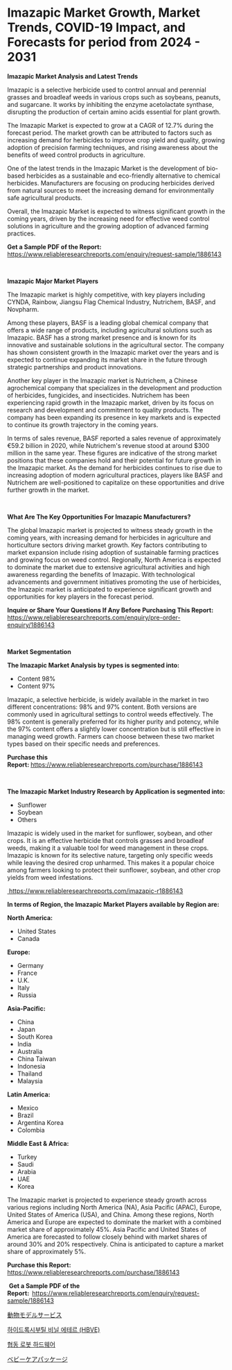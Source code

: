 <p><h1>Imazapic Market Growth, Market Trends, COVID-19 Impact, and Forecasts for period from 2024 - 2031</h1></p><p><strong>Imazapic Market Analysis and Latest Trends</strong></p>
<p><p>Imazapic is a selective herbicide used to control annual and perennial grasses and broadleaf weeds in various crops such as soybeans, peanuts, and sugarcane. It works by inhibiting the enzyme acetolactate synthase, disrupting the production of certain amino acids essential for plant growth.</p><p>The Imazapic Market is expected to grow at a CAGR of 12.7% during the forecast period. The market growth can be attributed to factors such as increasing demand for herbicides to improve crop yield and quality, growing adoption of precision farming techniques, and rising awareness about the benefits of weed control products in agriculture.</p><p>One of the latest trends in the Imazapic Market is the development of bio-based herbicides as a sustainable and eco-friendly alternative to chemical herbicides. Manufacturers are focusing on producing herbicides derived from natural sources to meet the increasing demand for environmentally safe agricultural products.</p><p>Overall, the Imazapic Market is expected to witness significant growth in the coming years, driven by the increasing need for effective weed control solutions in agriculture and the growing adoption of advanced farming practices.</p></p>
<p><strong>Get a Sample PDF of the Report:&nbsp;</strong> <a href="https://www.reliableresearchreports.com/enquiry/request-sample/1886143">https://www.reliableresearchreports.com/enquiry/request-sample/1886143</a></p>
<p>&nbsp;</p>
<p><strong>Imazapic Major Market Players</strong></p>
<p><p>The Imazapic market is highly competitive, with key players including CYNDA, Rainbow, Jiangsu Flag Chemical Industry, Nutrichem, BASF, and Novpharm. </p><p>Among these players, BASF is a leading global chemical company that offers a wide range of products, including agricultural solutions such as Imazapic. BASF has a strong market presence and is known for its innovative and sustainable solutions in the agricultural sector. The company has shown consistent growth in the Imazapic market over the years and is expected to continue expanding its market share in the future through strategic partnerships and product innovations.</p><p>Another key player in the Imazapic market is Nutrichem, a Chinese agrochemical company that specializes in the development and production of herbicides, fungicides, and insecticides. Nutrichem has been experiencing rapid growth in the Imazapic market, driven by its focus on research and development and commitment to quality products. The company has been expanding its presence in key markets and is expected to continue its growth trajectory in the coming years.</p><p>In terms of sales revenue, BASF reported a sales revenue of approximately €59.2 billion in 2020, while Nutrichem's revenue stood at around $300 million in the same year. These figures are indicative of the strong market positions that these companies hold and their potential for future growth in the Imazapic market. As the demand for herbicides continues to rise due to increasing adoption of modern agricultural practices, players like BASF and Nutrichem are well-positioned to capitalize on these opportunities and drive further growth in the market.</p></p>
<p>&nbsp;</p>
<p><strong>What Are The Key Opportunities For Imazapic Manufacturers?</strong></p>
<p><p>The global Imazapic market is projected to witness steady growth in the coming years, with increasing demand for herbicides in agriculture and horticulture sectors driving market growth. Key factors contributing to market expansion include rising adoption of sustainable farming practices and growing focus on weed control. Regionally, North America is expected to dominate the market due to extensive agricultural activities and high awareness regarding the benefits of Imazapic. With technological advancements and government initiatives promoting the use of herbicides, the Imazapic market is anticipated to experience significant growth and opportunities for key players in the forecast period.</p></p>
<p><strong>Inquire or Share Your Questions If Any Before Purchasing This Report:</strong> <a href="https://www.reliableresearchreports.com/enquiry/pre-order-enquiry/1886143">https://www.reliableresearchreports.com/enquiry/pre-order-enquiry/1886143</a></p>
<p>&nbsp;</p>
<p><strong>Market Segmentation</strong></p>
<p><strong>The Imazapic Market Analysis by types is segmented into:</strong></p>
<p><ul><li>Content 98%</li><li>Content 97%</li></ul></p>
<p><p>Imazapic, a selective herbicide, is widely available in the market in two different concentrations: 98% and 97% content. Both versions are commonly used in agricultural settings to control weeds effectively. The 98% content is generally preferred for its higher purity and potency, while the 97% content offers a slightly lower concentration but is still effective in managing weed growth. Farmers can choose between these two market types based on their specific needs and preferences.</p></p>
<p><strong>Purchase this Report:&nbsp;</strong><a href="https://www.reliableresearchreports.com/purchase/1886143">https://www.reliableresearchreports.com/purchase/1886143</a></p>
<p>&nbsp;</p>
<p><strong>The Imazapic Market Industry Research by Application is segmented into:</strong></p>
<p><ul><li>Sunflower</li><li>Soybean</li><li>Others</li></ul></p>
<p><p>Imazapic is widely used in the market for sunflower, soybean, and other crops. It is an effective herbicide that controls grasses and broadleaf weeds, making it a valuable tool for weed management in these crops. Imazapic is known for its selective nature, targeting only specific weeds while leaving the desired crop unharmed. This makes it a popular choice among farmers looking to protect their sunflower, soybean, and other crop yields from weed infestations.</p></p>
<p><a href="https://www.reliableresearchreports.com/imazapic-r1886143">&nbsp;https://www.reliableresearchreports.com/imazapic-r1886143</a></p>
<p><strong>In terms of Region, the Imazapic Market Players available by Region are:</strong></p>
<p>
    <p> <strong> North America: </strong>
        <ul>
            <li>United States</li>
            <li>Canada</li>
        </ul>
        </p> 
    <p> <strong> Europe: </strong>
        <ul>
            <li>Germany</li>
            <li>France</li>
            <li>U.K.</li>
            <li>Italy</li>
            <li>Russia</li>
        </ul>
        </p> 
    <p> <strong> Asia-Pacific: </strong>
        <ul>
            <li>China</li>
            <li>Japan</li>
            <li>South Korea</li>
            <li>India</li>
            <li>Australia</li>
            <li>China Taiwan</li>
            <li>Indonesia</li>
            <li>Thailand</li>
            <li>Malaysia</li>
        </ul>
        </p> 
    <p> <strong> Latin America: </strong>
        <ul>
            <li>Mexico</li>
            <li>Brazil</li>
            <li>Argentina Korea</li>
            <li>Colombia</li>
        </ul>
        </p> 
    <p> <strong> Middle East & Africa: </strong>
        <ul>
            <li>Turkey</li>
            <li>Saudi</li>
            <li>Arabia</li>
            <li>UAE</li>
            <li>Korea</li>
        </ul>
    </p>
    </p>
<p><p>The Imazapic market is projected to experience steady growth across various regions including North America (NA), Asia Pacific (APAC), Europe, United States of America (USA), and China. Among these regions, North America and Europe are expected to dominate the market with a combined market share of approximately 45%. Asia Pacific and United States of America are forecasted to follow closely behind with market shares of around 30% and 20% respectively. China is anticipated to capture a market share of approximately 5%.</p></p>
<p><strong>Purchase this Report: </strong><a href="https://www.reliableresearchreports.com/purchase/1886143">https://www.reliableresearchreports.com/purchase/1886143</a></p>
<p>&nbsp;<strong>Get a Sample PDF of the Report:&nbsp;&nbsp;</strong><a href="https://www.reliableresearchreports.com/enquiry/request-sample/1886143">https://www.reliableresearchreports.com/enquiry/request-sample/1886143</a></p>
<p><strong></strong></p>
<p><p><a href="https://medium.com/@samirmayert28/2024%E5%B9%B4%E3%81%8B%E3%82%892031%E5%B9%B4%E3%81%BE%E3%81%A7%E3%81%AE%E5%8B%95%E7%89%A9%E3%83%A2%E3%83%87%E3%83%AB%E3%82%B5%E3%83%BC%E3%83%93%E3%82%B9%E5%B8%82%E5%A0%B4%E3%81%AE%E6%88%90%E9%95%B7%E5%B1%95%E6%9C%9B%E3%81%AF-%E5%B8%82%E5%A0%B4%E3%81%AE%E5%82%BE%E5%90%91%E5%88%86%E6%9E%90%E3%81%AB%E3%82%88%E3%82%8A-%E3%81%AE%E5%B9%B4%E9%96%93%E6%88%90%E9%95%B7%E7%8E%87-cagr-%E3%81%A7%E6%8E%A8%E7%A7%BB%E3%81%97%E3%81%A6%E3%81%8A%E3%82%8A-%E3%82%A2%E3%83%97%E3%83%AA%E3%82%B1%E3%83%BC%E3%82%B7%E3%83%A7%E3%83%B3%E3%82%84%E5%9C%B0%E5%9F%9F%E3%81%94%E3%81%A8%E3%81%AE%E5%8F%8E%E7%9B%8A%E3%81%AB%E9%96%A2%E3%81%99%E3%82%8B%E4%BA%88%E6%B8%AC%E3%82%82%E8%A1%8C%E3%82%8F%E3%82%8C%E3%81%A6%E3%81%84%E3%81%BE%E3%81%99-c8569072d79a">動物モデルサービス</a></p><p><a href="https://medium.com/@fabiancobuc20222022/%ED%95%98%EC%9D%B4%EB%93%9C%EB%A1%9D%EC%8B%9C%EB%B6%80%ED%8B%B8-%EB%B9%84%EB%8B%90-%EC%97%90%ED%85%8C%EB%A5%B4-hbve-%EC%8B%9C%EC%9E%A5-%EC%A0%90%EC%9C%A0%EC%9C%A8-%EB%B0%8F-%EC%8B%9C%EC%9E%A5-%EB%B6%84%EC%84%9D-%EC%84%B1%EC%9E%A5-%EC%B6%94%EC%84%B8-%EB%B0%8F-%EC%98%88%EC%B8%A1-2024%EB%85%84-2031%EB%85%84-%EC%9D%84%EC%9C%84%ED%95%9C-%EA%B8%B0%EA%B0%84-49146acee6b9">하이드록시부틸 비닐 에테르 (HBVE)</a></p><p><a href="https://medium.com/@fabiancobuc20222022/2024%EB%85%84%EB%B6%80%ED%84%B0-2031%EB%85%84%EA%B9%8C%EC%A7%80%EC%9D%98-%ED%98%91%EC%97%85-%EB%A1%9C%EB%B4%87-%ED%95%98%EB%93%9C%EC%9B%A8%EC%96%B4-%EC%8B%9C%EC%9E%A5-%EC%A0%90%EC%9C%A0%EC%9C%A8-%EB%B0%8F-%EA%B2%BD%EC%9F%81-%ED%92%8D%EA%B2%BD%EC%97%90-%EB%8C%80%ED%95%9C-%ED%86%B5%EC%B0%B0%EB%A0%A5-43be0ffc8c95">협동 로봇 하드웨어</a></p><p><a href="https://medium.com/@samirmayert28/%E3%83%99%E3%83%93%E3%83%BC%E3%82%B1%E3%82%A2%E3%83%91%E3%83%83%E3%82%B1%E3%83%BC%E3%82%B8%E3%83%B3%E3%82%B0%E5%B8%82%E5%A0%B4%E3%81%AE%E3%82%B5%E3%82%A4%E3%82%BA-%E3%82%B7%E3%82%A7%E3%82%A2-%E3%83%88%E3%83%AC%E3%83%B3%E3%83%89%E5%88%86%E6%9E%90%E3%83%AC%E3%83%9D%E3%83%BC%E3%83%88-%E8%A3%BD%E5%93%81%E5%88%A5-%E3%83%97%E3%83%A9%E3%82%B9%E3%83%81%E3%83%83%E3%82%AF-%E7%B4%99-%E3%82%AC%E3%83%A9%E3%82%B9-%E9%87%91%E5%B1%9E-%E3%81%8A%E3%82%88%E3%81%B3%E3%82%BB%E3%82%B0%E3%83%A1%E3%83%B3%E3%83%88%E4%BA%88%E6%B8%AC-2024%E5%B9%B4-2031%E5%B9%B4-a7358efa9aea">ベビーケアパッケージ</a></p></p>